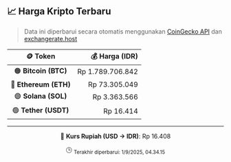 

<!-- HARGA_KRIPTO -->
## 📈 Harga Kripto Terbaru

> Data ini diperbarui secara otomatis menggunakan [CoinGecko API](https://www.coingecko.com/) dan [exchangerate.host](https://exchangerate.host/)

<div align="center">

| 🪙 Token | 💰 Harga (IDR) |
|:------:|---------------:|
| 🟠 **Bitcoin (BTC)**   | Rp 1.789.706.842 |
| 🔵 **Ethereum (ETH)**  | Rp 73.305.049 |
| 🟣 **Solana (SOL)**    | Rp 3.363.566 |
| 🟢 **Tether (USDT)**   | Rp 16.414 |

---

💱 **Kurs Rupiah (USD → IDR)**: Rp 16.408

🕒 <sub>Terakhir diperbarui: 1/9/2025, 04.34.15</sub>

</div>
<!-- /HARGA_KRIPTO -->